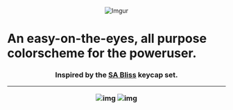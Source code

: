 <p align="center"

![Imgur](https://i.imgur.com/7pRwvfc.png)

</p>

<h1>An easy-on-the-eyes, all purpose colorscheme for the poweruser.</h1>
<h3 align="center">Inspired by the <a href="https://dixiemech.com/sabliss">SA Bliss</a> keycap set.

***

<p align="center"

![img](scrots/neovim.png)
![img](scrots/colorpalette.png)

</p>

